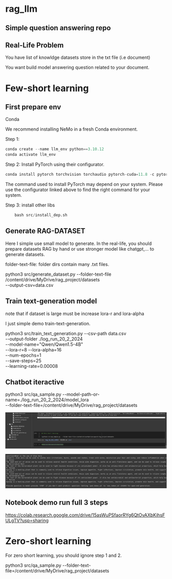 # rag_llm


## Simple question answering repo

## Real-Life Problem

You have list of knowldge datasets store in the txt file (i.e document)

You want build model answering question related to your document.

# Few-short learning

## First prepare env 

Conda

We recommend installing NeMo in a fresh Conda environment.

Step 1: 

```python
conda create --name llm_env python==3.10.12
conda activate llm_env
```


Step 2: Install PyTorch using their configurator.

```python
conda install pytorch torchvision torchaudio pytorch-cuda=11.8 -c pytorch -c nvidia
```

The command used to install PyTorch may depend on your system. Please use the configurator linked above to find the right command for your system.

Step 3: install other libs

```python
    bash src/install_dep.sh
```

## Generate RAG-DATASET 

Here I simple use small model to generate. In the real-life, you should prepare datasets RAG by hand or use stronger model like chatgpt,... to generate datasets.

folder-text-file: folder dirs contain many .txt files.

python3 src/generate_dataset.py --folder-text-file /content/drive/MyDrive/rag_project/datasets \
                                --output-csv=data.csv



## Train text-generation model 


note that if dataset is large must be increase lora-r and lora-alpha

I just simple demo train-text-generation. 

python3 src/train_text_generation.py --csv-path data.csv \
        --output-folder ./log_run_20_2_2024 \
        --model-name="Qwen/Qwen1.5-4B" \
        --lora-r=8 --lora-alpha=16\
        --num-epochs=1\
        --save-steps=25\
        --learning-rate=0.00008


## Chatbot iteractive 

python3 src/qa_sample.py --model-path-or-name=./log_run_20_2_2024/model_lora \
                      --folder-text-file=/content/drive/MyDrive/rag_project/datasets


![](images/screen.png)

![](images/screen2.png)


## Notebook demo run full 3 steps

https://colab.research.google.com/drive/15asWuPSfaorRYg6QtOvAXbKihsFULgTV?usp=sharing


# Zero-short learning

For zero short learning, you should ignore step 1 and 2.

python3 src/qa_sample.py --folder-text-file=/content/drive/MyDrive/rag_project/datasets

